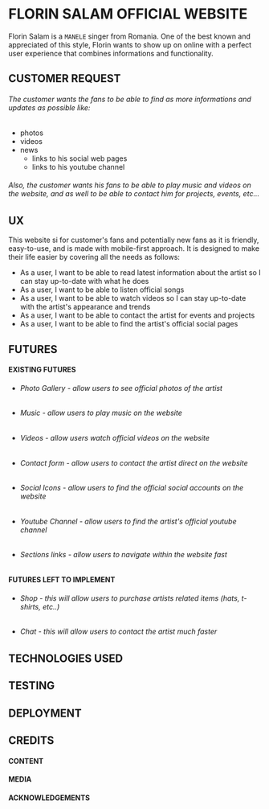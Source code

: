 # FLORIN SALAM OFFICIAL WEBSITE

Florin Salam is a `MANELE` singer from Romania. One of the best known and appreciated of this style, Florin
wants to show up on online with a perfect user experience that combines informations and functionality.


## CUSTOMER REQUEST

###### The customer wants the fans to be able to find as more informations and updates as possible like:
* photos
* videos
* news
    * links to his social web pages 
    * links to his youtube channel
###### Also, the customer wants his fans to be able to play music and videos on the website, and as well to be able to contact him for projects, events, etc...


## UX

This website si for customer's fans and potentially new fans as it is friendly, easy-to-use, and is made with mobile-first approach.
It is designed to make their life easier by covering all the needs as follows:
* As a user, I want to be able to read latest information about the artist so I can stay up-to-date with what he does
* As a user, I want to be able to listen official songs
* As a user, I want to be able to watch videos so I can stay up-to-date with the artist's appearance and trends
* As a user, I want to be able to contact the artist for events and projects
* As a user, I want to be able to find the artist's official social pages

## FUTURES

#### EXISTING FUTURES

* ###### Photo Gallery - allow users to see official photos of the artist
* ###### Music - allow users to play music on the website
* ###### Videos - allow users watch official videos on the website
* ###### Contact form - allow users to contact the artist direct on the website
* ###### Social Icons - allow users to find the official social accounts on the website
* ###### Youtube Channel - allow users to find the artist's official youtube channel
* ###### Sections links - allow users to navigate within the website fast

#### FUTURES LEFT TO IMPLEMENT

* ###### Shop - this will allow users to purchase artists related items (hats, t-shirts, etc..)
* ###### Chat - this will allow users to contact the artist much faster

## TECHNOLOGIES USED


## TESTING


## DEPLOYMENT


## CREDITS

#### CONTENT

#### MEDIA 

#### ACKNOWLEDGEMENTS



